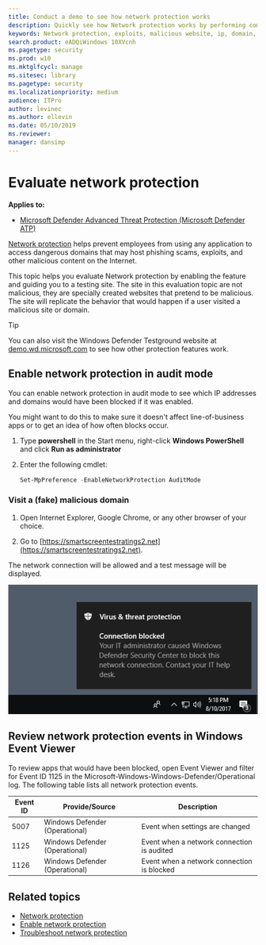 ```yaml
---
title: Conduct a demo to see how network protection works
description: Quickly see how Network protection works by performing common scenarios that it protects against
keywords: Network protection, exploits, malicious website, ip, domain, domains, evaluate, test, demo
search.product: eADQiWindows 10XVcnh
ms.pagetype: security
ms.prod: w10
ms.mktglfcycl: manage
ms.sitesec: library
ms.pagetype: security
ms.localizationpriority: medium
audience: ITPro
author: levinec
ms.author: ellevin
ms.date: 05/10/2019
ms.reviewer: 
manager: dansimp
---
```


# Evaluate network protection

**Applies to:**

* [Microsoft Defender Advanced Threat Protection (Microsoft Defender ATP)](https://go.microsoft.com/fwlink/p/?linkid=2069559)

[Network protection](network-protection.md) helps prevent employees from using any application to access dangerous domains that may host phishing scams, exploits, and other malicious content on the Internet.

This topic helps you evaluate Network protection by enabling the feature and guiding you to a testing site. The site in this evaluation topic are not malicious, they are specially created websites that pretend to be malicious. The site will replicate the behavior that would happen if a user visited a malicious site or domain.

> [!TIP]
> You can also visit the Windows Defender Testground website at [demo.wd.microsoft.com](https://demo.wd.microsoft.com?ocid=cx-wddocs-testground) to see how other protection features work.

## Enable network protection in audit mode

You can enable network protection in audit mode to see which IP addresses and domains would have been blocked if it was enabled.

You might want to do this to make sure it doesn't affect line-of-business apps or to get an idea of how often blocks occur.

1. Type **powershell** in the Start menu, right-click **Windows PowerShell** and click **Run as administrator**
2. Enter the following cmdlet:

    ```PowerShell
    Set-MpPreference -EnableNetworkProtection AuditMode
    ```

### Visit a (fake) malicious domain

1. Open Internet Explorer, Google Chrome, or any other browser of your choice.

1. Go to [https://smartscreentestratings2.net](https://smartscreentestratings2.net).

The network connection will be allowed and a test message will be displayed.

![Example notification that says Connection blocked: Your IT administrator caused Windows Security to block this network connection. Contact your IT help desk.](../images/np-notif.png)

## Review network protection events in Windows Event Viewer

To review apps that would have been blocked, open Event Viewer and filter for Event ID 1125 in the Microsoft-Windows-Windows-Defender/Operational log. The following table lists all network protection events.

| Event ID | Provide/Source | Description |
|-|-|-|
|5007 | Windows Defender (Operational) | Event when settings are changed |
|1125 | Windows Defender (Operational) | Event when a network connection is audited |
|1126 | Windows Defender (Operational) | Event when a network connection is blocked |

## Related topics

* [Network protection](network-protection.md)
* [Enable network protection](enable-network-protection.md)
* [Troubleshoot network protection](troubleshoot-np.md)
